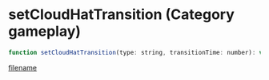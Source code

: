 # setCloudHatTransition (Category gameplay)

```js
function setCloudHatTransition(type: string, transitionTime: number): void
```

[filename](setCloudHatTransition_m.md ':include')